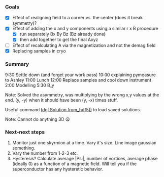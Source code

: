 ### Goals
- [x] Effect of realigning field to a corner vs. the center (does it break symmetry)?
- [x] Effect of adding the x and y components using a similar r x B procedure
	- [x] run separately Bx By Bz (Bz already done)
	- [x] then add together to get the final Axyz
- [ ] Effect of recalculating A via the magnetization and not the demag field
- [x] Replacing samples in cryo

### Summary
9:30 Settle down (and forget your work pass)
10:00 explaining pymeasure to Ashley
11:00 Lunch
12:00 Replace samples and cool down instrument
2:00 Modelling
5:30 B_y

Note: Solved the asymmetry, was multiplying by the wrong x,y values at the end. (y, -y) when it should have been (y, -x) times stuff. 

Useful command [tdgl.Solution.from_hdf5()](https://py-tdgl.readthedocs.io/en/latest/api/solution.html#tdgl.Solution.from_hdf5) to load saved solutions. 

Note: Cannot do anything 3D 😦
### Next-next steps
1. Monitor just one skyrmion at a time. Vary it's size. Line image gaussian something.
2. Vary the number from 1-2-3 etc.
3. Hysteresis? Calculate average |Psi|, number of vortices, average phase (ideally 0) as a function of a magnetic field. Will tell you if the superconductor has any hysteretic behavior.


